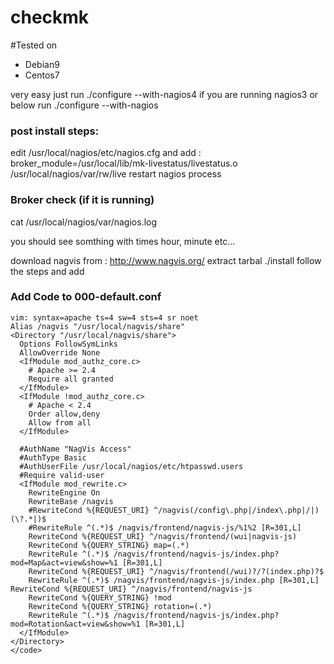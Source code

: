 # checkmk

#Tested on
<ul>
  <li>Debian9</li>
  <li>Centos7</li>
</ul>

very easy just run ./configure --with-nagios4 if you are running nagios3 or below run ./configure --with-nagios
### post install steps:

edit /usr/local/nagios/etc/nagios.cfg
and add : broker_module=/usr/local/lib/mk-livestatus/livestatus.o /usr/local/nagios/var/rw/live
restart nagios process

### Broker check (if it is running)
cat /usr/local/nagios/var/nagios.log

you should see somthing with times hour, minute etc...

download nagvis from : http://www.nagvis.org/
extract tarbal
./install follow the steps and add 

### Add Code to 000-default.conf

```  
vim: syntax=apache ts=4 sw=4 sts=4 sr noet
Alias /nagvis "/usr/local/nagvis/share"
<Directory "/usr/local/nagvis/share">
  Options FollowSymLinks
  AllowOverride None
  <IfModule mod_authz_core.c>
    # Apache >= 2.4
    Require all granted
  </IfModule>
  <IfModule !mod_authz_core.c>
    # Apache < 2.4
    Order allow,deny
    Allow from all
  </IfModule>

  #AuthName "NagVis Access"
  #AuthType Basic
  #AuthUserFile /usr/local/nagios/etc/htpasswd.users
  #Require valid-user 
  <IfModule mod_rewrite.c>
    RewriteEngine On
    RewriteBase /nagvis    
    #RewriteCond %{REQUEST_URI} ^/nagvis(/config\.php|/index\.php|/|)(\?.*|)$
    #RewriteRule ^(.*)$ /nagvis/frontend/nagvis-js/%1%2 [R=301,L]    
    RewriteCond %{REQUEST_URI} ^/nagvis/frontend/(wui|nagvis-js)
    RewriteCond %{QUERY_STRING} map=(.*)
    RewriteRule ^(.*)$ /nagvis/frontend/nagvis-js/index.php?mod=Map&act=view&show=%1 [R=301,L]    
    RewriteCond %{REQUEST_URI} ^/nagvis/frontend(/wui)?/?(index.php)?$
    RewriteRule ^(.*)$ /nagvis/frontend/nagvis-js/index.php [R=301,L]   
RewriteCond %{REQUEST_URI} ^/nagvis/frontend/nagvis-js
    RewriteCond %{QUERY_STRING} !mod
    RewriteCond %{QUERY_STRING} rotation=(.*)
    RewriteRule ^(.*)$ /nagvis/frontend/nagvis-js/index.php?mod=Rotation&act=view&show=%1 [R=301,L]
  </IfModule>
</Directory>
</code>
```

